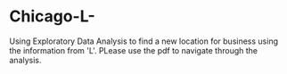 # Chicago-L-
Using Exploratory Data Analysis to find a new location for business using the information from 'L'. PLease use the pdf to navigate through the analysis.
